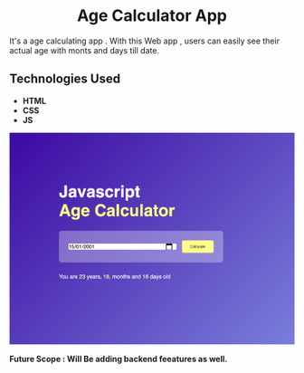 <h1 align= "center">Age Calculator App</h1>
    <p>It's a age calculating app . With this Web app , users can easily see their actual age with monts and days till date.</p>

 
   <h2>Technologies Used</h2>
    <ul>
        <li><strong>HTML</li>
        <li><strong>CSS</li>
          <li><strong>JS</li>
    </ul>

![preview img](/preview1.png)

Future Scope : Will Be adding  backend feeatures as well.

